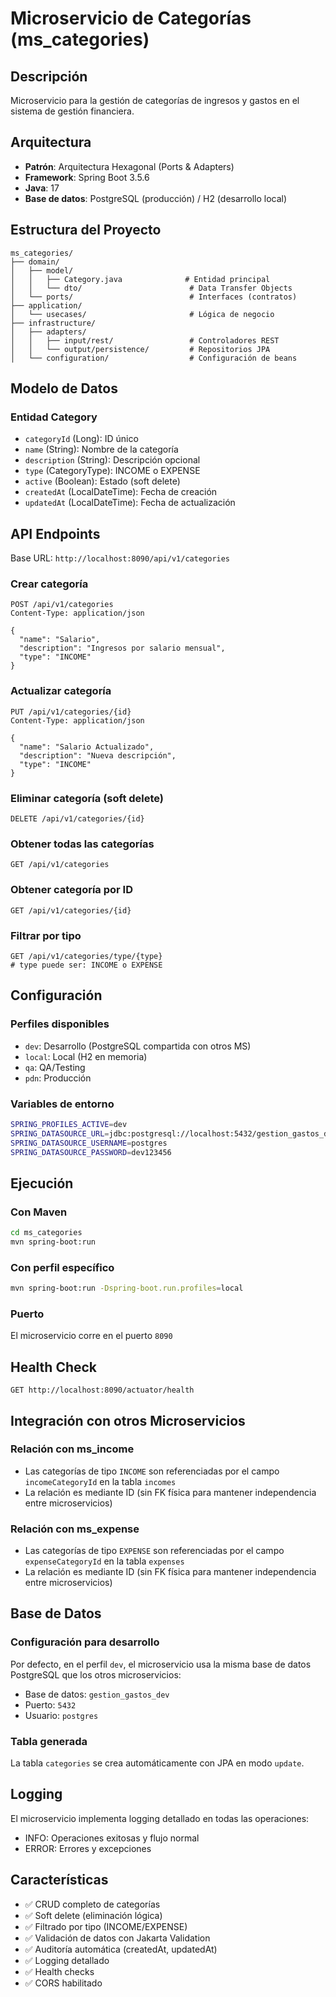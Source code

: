 # Microservicio de Categorías (ms_categories)

## Descripción
Microservicio para la gestión de categorías de ingresos y gastos en el sistema de gestión financiera.

## Arquitectura
- **Patrón**: Arquitectura Hexagonal (Ports & Adapters)
- **Framework**: Spring Boot 3.5.6
- **Java**: 17
- **Base de datos**: PostgreSQL (producción) / H2 (desarrollo local)

## Estructura del Proyecto

```
ms_categories/
├── domain/
│   ├── model/
│   │   ├── Category.java              # Entidad principal
│   │   └── dto/                        # Data Transfer Objects
│   └── ports/                          # Interfaces (contratos)
├── application/
│   └── usecases/                       # Lógica de negocio
├── infrastructure/
│   ├── adapters/
│   │   ├── input/rest/                 # Controladores REST
│   │   └── output/persistence/         # Repositorios JPA
│   └── configuration/                  # Configuración de beans
```

## Modelo de Datos

### Entidad Category
- `categoryId` (Long): ID único
- `name` (String): Nombre de la categoría
- `description` (String): Descripción opcional
- `type` (CategoryType): INCOME o EXPENSE
- `active` (Boolean): Estado (soft delete)
- `createdAt` (LocalDateTime): Fecha de creación
- `updatedAt` (LocalDateTime): Fecha de actualización

## API Endpoints

Base URL: `http://localhost:8090/api/v1/categories`

### Crear categoría
```
POST /api/v1/categories
Content-Type: application/json

{
  "name": "Salario",
  "description": "Ingresos por salario mensual",
  "type": "INCOME"
}
```

### Actualizar categoría
```
PUT /api/v1/categories/{id}
Content-Type: application/json

{
  "name": "Salario Actualizado",
  "description": "Nueva descripción",
  "type": "INCOME"
}
```

### Eliminar categoría (soft delete)
```
DELETE /api/v1/categories/{id}
```

### Obtener todas las categorías
```
GET /api/v1/categories
```

### Obtener categoría por ID
```
GET /api/v1/categories/{id}
```

### Filtrar por tipo
```
GET /api/v1/categories/type/{type}
# type puede ser: INCOME o EXPENSE
```

## Configuración

### Perfiles disponibles
- `dev`: Desarrollo (PostgreSQL compartida con otros MS)
- `local`: Local (H2 en memoria)
- `qa`: QA/Testing
- `pdn`: Producción

### Variables de entorno
```bash
SPRING_PROFILES_ACTIVE=dev
SPRING_DATASOURCE_URL=jdbc:postgresql://localhost:5432/gestion_gastos_dev
SPRING_DATASOURCE_USERNAME=postgres
SPRING_DATASOURCE_PASSWORD=dev123456
```

## Ejecución

### Con Maven
```bash
cd ms_categories
mvn spring-boot:run
```

### Con perfil específico
```bash
mvn spring-boot:run -Dspring-boot.run.profiles=local
```

### Puerto
El microservicio corre en el puerto `8090`

## Health Check
```
GET http://localhost:8090/actuator/health
```

## Integración con otros Microservicios

### Relación con ms_income
- Las categorías de tipo `INCOME` son referenciadas por el campo `incomeCategoryId` en la tabla `incomes`
- La relación es mediante ID (sin FK física para mantener independencia entre microservicios)

### Relación con ms_expense
- Las categorías de tipo `EXPENSE` son referenciadas por el campo `expenseCategoryId` en la tabla `expenses`
- La relación es mediante ID (sin FK física para mantener independencia entre microservicios)

## Base de Datos

### Configuración para desarrollo
Por defecto, en el perfil `dev`, el microservicio usa la misma base de datos PostgreSQL que los otros microservicios:
- Base de datos: `gestion_gastos_dev`
- Puerto: `5432`
- Usuario: `postgres`

### Tabla generada
La tabla `categories` se crea automáticamente con JPA en modo `update`.

## Logging
El microservicio implementa logging detallado en todas las operaciones:
- INFO: Operaciones exitosas y flujo normal
- ERROR: Errores y excepciones

## Características
- ✅ CRUD completo de categorías
- ✅ Soft delete (eliminación lógica)
- ✅ Filtrado por tipo (INCOME/EXPENSE)
- ✅ Validación de datos con Jakarta Validation
- ✅ Auditoría automática (createdAt, updatedAt)
- ✅ Logging detallado
- ✅ Health checks
- ✅ CORS habilitado
